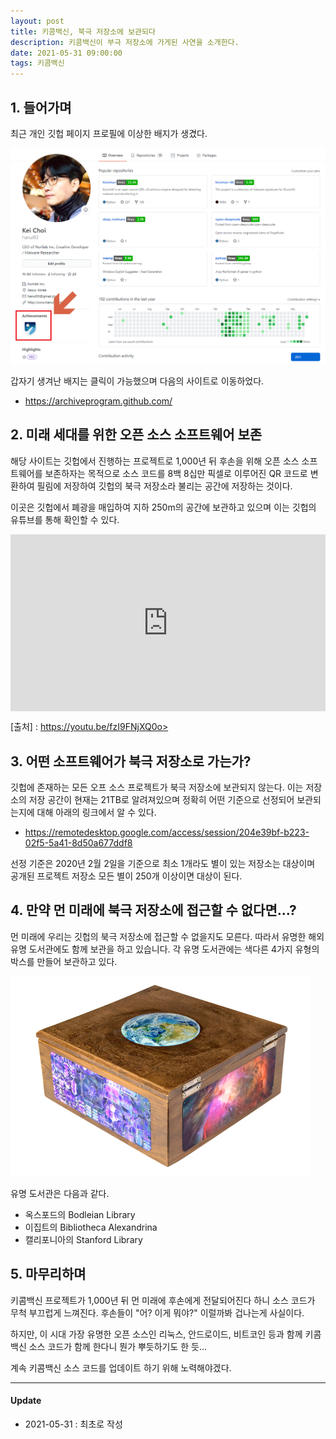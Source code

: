 ```yaml
---
layout: post
title: 키콤백신, 북극 저장소에 보관되다
description: 키콤백신이 부극 저장소에 가게된 사연을 소개한다.
date: 2021-05-31 09:00:00 
tags: 키콤백신
---
```


## 1. 들어가며

최근 개인 깃헙 페이지 프로필에 이상한 배지가 생겼다. 

![](/images/github_profile.png)

갑자기 생겨난 배지는 클릭이 가능했으며 다음의 사이트로 이동하었다.

* <https://archiveprogram.github.com/>

## 2. 미래 세대를 위한 오픈 소스 소프트웨어 보존

해당 사이트는 깃헙에서 진행하는 프로젝트로 1,000년 뒤 후손을 위해 오픈 소스 소프트웨어를 보존하자는 목적으로 소스 코드를 8백 8십만 픽셀로 이루어진 QR 코드로 변환하여 필림에 저장하여 깃헙의 북극 저장소라 불리는 공간에 저장하는 것이다.

이곳은 깃헙에서 폐광을 매입하여 지하 250m의 공간에 보관하고 있으며 이는 깃헙의 유튜브를 통해 확인할 수 있다.

<style>.embed-container { position: relative; padding-bottom: 56.25%; height: 0; overflow: hidden; max-width: 100%; } .embed-container iframe, .embed-container object, .embed-container embed { position: absolute; top: 0; left: 0; width: 100%; height: 100%; }</style><div class='embed-container'><iframe src='https://www.youtube.com/embed/fzI9FNjXQ0o' frameborder='0' allowfullscreen></iframe></div>

[출처] : https://youtu.be/fzI9FNjXQ0o>


## 3. 어떤 소프트웨어가 북극 저장소로 가는가?

깃헙에 존재하는 모든 오프 소스 프로젝트가 북극 저장소에 보관되지 않는다. 이는 저장소의 저장 공간이 현재는 21TB로 알려져있으며 정확히 어떤 기준으로 선정되어 보관되는지에 대해 아래의 링크에서 알 수 있다. 

* <https://remotedesktop.google.com/access/session/204e39bf-b223-02f5-5a41-8d50a677ddf8>

선정 기준은 2020년 2월 2일을 기준으로 최소 1개라도 별이 있는 저장소는 대상이며 공개된 프로젝트 저장소 모든 별이 250개 이상이면 대상이 된다.


## 4. 만약 먼 미래에 북극 저장소에 접근할 수 없다면...?

먼 미래에 우리는 깃헙의 북극 저장소에 접근할 수 없을지도 모른다. 따라서 유명한 해외 유명 도서관에도 함께 보관을 하고 있습니다. 각 유명 도서관에는 색다른 4가지 유형의 박스를 만들어 보관하고 있다.

![](/images/box-1.png)

유명 도서관은 다음과 같다.

* 옥스포드의 Bodleian Library
* 이집트의 Bibliotheca Alexandrina
* 캘리포니아의 Stanford Library

## 5. 마무리하며

키콤백신 프로젝트가 1,000년 뒤 먼 미래에 후손에게 전달되어진다 하니 소스 코드가 무척 부끄럽게 느껴진다. 후손들이 "어? 이게 뭐야?" 이럴까봐 겁나는게 사실이다.

하지만, 이 시대 가장 유명한 오픈 소스인 리눅스, 안드로이드, 비트코인 등과 함께 키콤백신 소스 코드가 함께 한다니 뭔가 뿌듯하기도 한 듯...

계속 키콤백신 소스 코드를 업데이트 하기 위해 노력해야겠다.



***

#### Update

- 2021-05-31 : 최초로 작성

